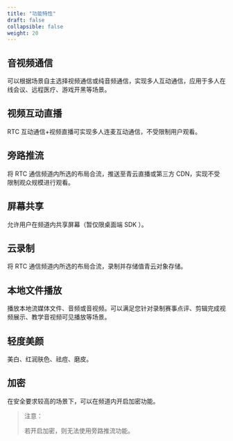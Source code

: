 ```yaml
---
title: "功能特性"
draft: false
collapsible: false
weight: 20
---
```


## 音视频通信

可以根据场景自主选择视频通信或纯音频通信，实现多人互动通信，应用于多人在线会议、远程医疗、游戏开黑等场景。

## 视频互动直播

RTC 互动通信+视频直播可实现多人连麦互动通信，不受限制用户观看。

## 旁路推流

将 RTC 通信频道内所选的布局合流，推送至青云直播或第三方 CDN，实现不受限制观众规模进行观看。

## 屏幕共享

允许用户在频道内共享屏幕（暂仅限桌面端 SDK ）。

## 云录制

将 RTC 通信频道内所选的布局合流，录制并存储值青云对象存储。

## 本地文件播放

播放本地流媒体文件、音频或音视频。可以满足您针对录制赛事点评、剪辑完成视频展示、教学音视频可见播放等场景。

## 轻度美颜

美白、红润肤色、祛痘、磨皮。

## 加密

在安全要求较高的场景下，可以在频道内开启加密功能。

>注意：
>
>若开启加密，则无法使用旁路推流功能。